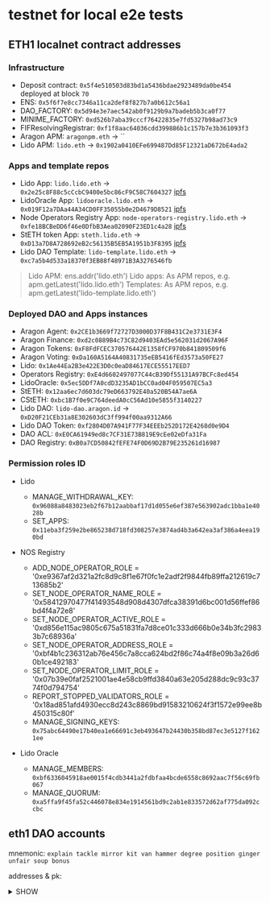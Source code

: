 # testnet for local e2e tests

## ETH1 localnet contract addresses

### Infrastructure

- Deposit contract: `0x5f4e510503d83bd1a5436bdae2923489da0be454` deployed at block `70`
- ENS: `0x5f6f7e8cc7346a11ca2def8f827b7a0b612c56a1`
- DAO_FACTORY: `0x5d94e3e7aec542ab0f9129b9a7badeb5b3ca0f77`
- MINIME_FACTORY: `0xd526b7aba39cccf76422835e7fd5327b98ad73c9`
- FIFResolvingRegistrar: `0xf1f8aac64036cdd399886b1c157b7e3b361093f3`
- Aragon APM: `aragonpm.eth` -> ``
- Lido APM: `lido.eth` -> `0x1902a0410EFe699487Dd85F12321aD672bE4ada2`
  
### Apps and template repos

- Lido App: `lido.lido.eth` -> `0x2e25c8F88c5cCcbC9400e5bc86cF9C58C7604327` [ipfs](http://localhost:8080/ipfs/QmQKqHhw8CicmDMnQ8NAGuCjtJiPqW77nDL2ogB8ydQpda)
- LidoOracle App: `lidooracle.lido.eth` -> `0x019F12a7DAa44A34CD0FF35055b0e2D4679D8521` [ipfs](http://localhost:8080/ipfs/Qme8dN9tVBaf6g3qEp7QkQkDuogKkqhD4Aph6oGfCcKoQk)
- Node Operators Registry App: `node-operators-registry.lido.eth` -> `0xfe18BCBeDD6f46e0DfbB3Aea02090F23ED1c4a28` [ipfs](http://localhost:8080/ipfs/QmfFYDKzUwPpdcqLVd5WwuDAY3iLknDs9CgBeV9nqt2ENm)
- StETH token App: `steth.lido.eth` -> `0xD13a7D8A728692eB2c56135B5EB5A1951b3F8395` [ipfs](http://localhost:8080/ipfs/QmZChra7tQPPBw58fJBVSaVF1kpMsR45HCMtjVosUAgb35)
- Lido DAO Template: `lido-template.lido.eth` -> `0xc7a5b4d533a18370f3EB88f48971B3A3276546fb`

> Lido APM: ens.addr('lido.eth')
> Lido apps: As APM repos, e.g. apm.getLatest('lido.lido.eth')
> Templates: As APM repos, e.g. apm.getLatest('lido-template.lido.eth')

### Deployed DAO and Apps instances

- Aragon Agent: `0x2CE1b3669f72727D3000D37F8B431C2e3731E3F4`
- Aragon Finance: `0xd2c0889B4c73C82d9403EAd5e562031d2067A96F`
- Aragon Tokens: `0xF8FdFCEC370576442E1358fCF970b841809509f6`
- Aragon Voting: `0xDa160A5164A40831735eEB5416fEd3573a50FE27`
- Lido: `0x1Ae44Ea2B3e422E3D0c0eaD84617ECE55517EED7`
- Operators Registry: `0xE4d6602497077C44cB39Df55131A97BCFc8ed454`
- LidoOracle: `0x5ec5DDf7A0cdD3235AD1bCC0ad04F059507EC5a3`
- StETH: `0x12aa6ec7d603dc79eD663792E40a520B54A7ae6A`
- CStETH: `0xbc1B7f0e9C764deedA0cC56Ad10e5855f3140227`
- Lido DAO: `lido-dao.aragon.id` -> `0xD20F21CEb31a8E302603dC3ff994f00aa9312A66`
- Lido DAO Token: `0xf2804D07A941F77F34EEEb252D172E4268d0e9D4`
- DAO ACL: `0xE0CA61949ed8c7CF31E73B819E9cEe02eDfa31Fa`
- DAO Registry: `0xB0a7CD50842fEFE74F0D69D2B79E235261d16987`

### Permission roles ID

- Lido
  - MANAGE_WITHDRAWAL_KEY: `0x96088a8483023eb2f67b12aabbaf17d1d055e6ef387e563902adc1bba1e4028b`
  - SET_APPS: `0x11eba3f259e2be865238d718fd308257e3874ad4b3a642ea3af386a4eea190bd`

- NOS Registry
  - ADD_NODE_OPERATOR_ROLE = '0xe9367af2d321a2fc8d9c8f1e67f0fc1e2adf2f9844fb89ffa212619c713685b2'
  - SET_NODE_OPERATOR_NAME_ROLE = '0x58412970477f41493548d908d4307dfca38391d6bc001d56ffef86bd4f4a72e8'
  - SET_NODE_OPERATOR_ACTIVE_ROLE = '0xd856e115ac9805c675a51831fa7d8ce01c333d666b0e34b3fc29833b7c68936a'
  - SET_NODE_OPERATOR_ADDRESS_ROLE = '0xbf4b1c236312ab76e456c7a8cca624bd2f86c74a4f8e09b3a26d60b1ce492183'
  - SET_NODE_OPERATOR_LIMIT_ROLE = '0x07b39e0faf2521001ae4e58cb9ffd3840a63e205d288dc9c93c3774f0d794754'
  - REPORT_STOPPED_VALIDATORS_ROLE = '0x18ad851afd4930ecc8d243c8869bd91583210624f3f1572e99ee8b450315c80f'
  - MANAGE_SIGNING_KEYS: `0x75abc64490e17b40ea1e66691c3eb493647b24430b358bd87ec3e5127f1621ee`

- Lido Oracle
  - MANAGE_MEMBERS: `0xbf6336045918ae0015f4cdb3441a2fdbfaa4bcde6558c8692aac7f56c69fb067`
  - MANAGE_QUORUM: `0xa5ffa9f45fa52c446078e834e1914561bd9c2ab1e833572d62af775da092ccbc`
  
## eth1 DAO accounts

mnemonic: `explain tackle mirror kit van hammer degree position ginger unfair soup bonus`

addresses & pk: <details><summary>SHOW</summary>

- Address #1: 0xb4124cEB3451635DAcedd11767f004d8a28c6eE7 (account used to deploy DAOs, has more permissions)
    Private key: a8a54b2d8197bc0b19bb8a084031be71835580a01e70a45a13babd16c9bc1563

- Address #2: 0x8401Eb5ff34cc943f096A32EF3d5113FEbE8D4Eb
    Private key: ce8e3bda3b44269c147747a373646393b1504bfcbb73fc9564f5d753d8116608

- Address #3: 0x306469457266CBBe7c0505e8Aad358622235e768
    Private key: 8716d2701596f51aa39d061a685d5ae5ec946eb2c7adb059d29024b5bb3b02c8

- Address #4: 0xd873F6DC68e3057e4B7da74c6b304d0eF0B484C7
    Private key: 62d7bb725787d84b059eb4950f6eea060d898183250ca3ea673a36b8e113018f

- Address #5: 0xDcC5dD922fb1D0fd0c450a0636a8cE827521f0eD
    Private key: 705df2ae707e25fa37ca84461ac6eb83eb4921b653e98fdc594b60bea1bb4e52

- Address #6: 0x27E9727FD9b8CdDdd0854F56712AD9DF647FaB74
    Private key: 6b12b45143fc6c7721d0ffbb9811905e773868376501fd1f46c64bf34ae29991

- Address #7: 0x9766D2e7FFde358AD0A40BB87c4B88D9FAC3F4dd
    Private key: 33f3f34569f997abb165d6967895d963a2b15ec609efcec844e65b60ee8340c7

- Address #8: 0xBd7055AB500cD1b0b0B14c82BdBe83ADCc2e8D06
    Private key: 5a013cc48f0a3196b0986fc7a7a9dd320ac75e89e33302a7ff4ea6b9dc4f7b00

- Address #9: 0xe8898A4E589457D979Da4d1BDc35eC2aaf5a3f8E
    Private key: 418cc0b07bfef998f577384b185b97ad544204b5be43ac9b3abf16db2012ab5c

- Address #10: 0xED6A91b1CFaae9882875614170CbC989fc5EfBF0
    Private key: 698eece6f9915b08b4d1a63958dc4f3996ee5a8d685b29d17c28beab912a77cd
</detail>
